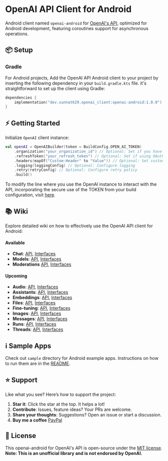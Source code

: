 
# OpenAI API Client for Android


Android client named `openai-android` for [OpenAI's API](https://platform.openai.com/docs/api-reference), optimized for Android development, featuring coroutines support for asynchronous operations.

## 📦 Setup

### Gradle

For Android projects, Add the OpenAI API Android client to your project by inserting the following dependency in your `build.gradle.kts` file. it's straightforward to set up the client using Gradle:

```kotlin
dependencies {
    implementation("dev.sunnat629.openai_client:openai-android:1.0.0")
}
```

## ⚡️ Getting Started

Initialize `OpenAI` client instance:

```kotlin
val openAI = OpenAIBuilder(token = BuildConfig.OPEN_AI_TOKEN)
    .organization("your_organization_id") // Optional: Set if you have an organization ID
    .refreshToken("your_refresh_token") // Optional: Set if using OAuth2 refresh token
    .headers(mapOf("Custom-Header" to "Value")) // Optional: Set custom headers if needed
    .logging(loggingConfig) // Optional: Configure logging
    .retry(retryConfig) // Optional: Configure retry policy
    .build()

```

To modify the line where you use the OpenAI instance to interact with the API, incorporating the secure use of the TOKEN from your build configuration, visit [here](wiki/01_GettingStarted.md).

## 📚 Wiki
Explore detailed wiki on how to effectively use the OpenAI API client for Android:

#### Available

- **Chat**: [API](wiki/Chat.md), [Interfaces](wiki/ChatInterfaces.md)
- **Models**: [API](wiki/Models.md), [Interfaces](wiki/ModelsInterfaces.md)
- **Moderations** [API](wiki/Moderations.md), [Interfaces](wiki/ModerationsInterfaces.md)

#### Upcoming

- **Audio**: [API](wiki/Audio.md), [Interfaces](wiki/AudioInterfaces.md)
- **Assistants**: [API](wiki/Assistants.md), [Interfaces](wiki/AssistantsInterfaces.md)
- **Embeddings**: [API](wiki/Embeddings.md), [Interfaces](wiki/EmbeddingsInterfaces.md)
- **Files**: [API](wiki/Files.md), [Interfaces](wiki/FilesInterfaces.md)
- **Fine-tuning**: [API](wiki/FineTuning.md), [Interfaces](wiki/FineTuningInterfaces.md)
- **Images**: [API](wiki/Images.md), [Interfaces](wiki/ImagesInterfaces.md)
- **Messages**: [API](wiki/Messages.md), [Interfaces](wiki/MessagesInterfaces.md)
- **Runs**: [API](wiki/Runs.md), [Interfaces](wiki/RunsInterfaces.md)
- **Threads**: [API](wiki/Threads.md), [Interfaces](wiki/ThreadsInterfaces.md)

## ℹ️ Sample Apps

Check out `sample` directory for Android example apps. Instructions on how to run them are in the [README](sample/README.md).

## ⭐️ Support

Like what you see? Here’s how to support the project:

1. **Star it**: Click the star at the top. It helps a lot!
2. **Contribute**: Issues, feature ideas? Your PRs are welcome.
3. **Share your thoughts**: Suggestions? Open an issue or start a discussion.
4. **Buy me a coffee** [PayPal](https://paypal.me/mohi629?country.x=AT&locale.x=en_US)


## 📄 License

This openai-android for OpenAI's API is open-source under the [MIT license](LICENSE).
**Note: This is an unofficial library and is not endorsed by OpenAI.** 
